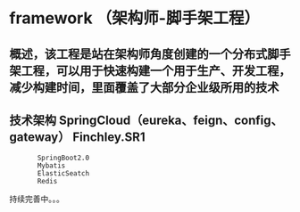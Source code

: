 # framework （架构师-脚手架工程）
## 概述，该工程是站在架构师角度创建的一个分布式脚手架工程，可以用于快速构建一个用于生产、开发工程，减少构建时间，里面覆盖了大部分企业级所用的技术
## 技术架构 SpringCloud（eureka、feign、config、gateway） Finchley.SR1
           SpringBoot2.0
           Mybatis
           ElasticSeatch
           Redis


持续完善中。。。
           
